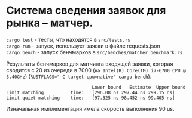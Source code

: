 # Система сведения заявок для рынка – матчер.

`cargo test` - тесты, что находятся в `src/tests.rs`  
`cargo run` - запуск, использует заявки в файле requests.json  
`cargo bench` - запуск бенчмарков в `src/benches/matcher_benchmark.rs`

Результаты бенчмарков для матчинга входящей заявки, которая сводится с 20 из очереди в 7000 (`на Intel(R) Core(TM) i7-6700 CPU @ 3.40GHz`) (`RUSTFLAGS="-C target-cpu=native" cargo bench`):

```
                                Lower bound   Estimate  Upper bound
Limit matching          time:   [296.08 ns 297.44 ns 299.15 ns]
Limit quiet matching    time:   [97.325 ns 98.452 ns 99.405 ns]
```

Изначальная имплементация имела скорость выполнения 90 us.

